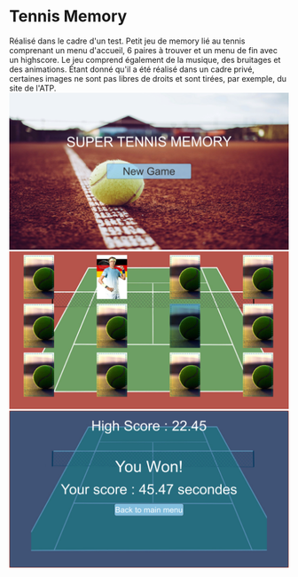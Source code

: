 # Tennis Memory

Réalisé dans le cadre d'un test. Petit jeu de memory lié au tennis comprenant un menu d'accueil, 6 paires à trouver et un menu de fin avec un highscore.
Le jeu comprend également de la musique, des bruitages et des animations.
Étant donné qu'il a été réalisé dans un cadre privé, certaines images ne sont pas libres de droits et sont tirées, par exemple, du site de  l'ATP.
![Accueil](examples/01.png "Menu accueil")
![Jeu](examples/02.png "Jeu")
![Highscore Menu](examples/03.png "Highscore Menu")
